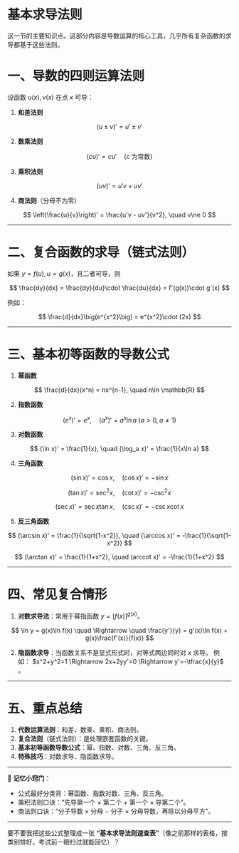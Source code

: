 # 基本求导法则
这一节的主要知识点。这部分内容是导数运算的核心工具，几乎所有复杂函数的求导都基于这些法则。


# 一、导数的四则运算法则

设函数 $u(x),v(x)$ 在点 $x$ 可导：

1. **和差法则**

$$
(u\pm v)' = u' \pm v'
$$

2. **数乘法则**

$$
(cu)' = cu' \quad (c \text{ 为常数})
$$

3. **乘积法则**

$$
(uv)' = u'v + uv'
$$

4. **商法则**（分母不为零）

$$
\left(\frac{u}{v}\right)' = \frac{u'v - uv'}{v^2}, \quad v\ne 0
$$

---

# 二、复合函数的求导（链式法则）

如果 $y=f(u), u=g(x)$，且二者可导，则

$$
\frac{dy}{dx} = \frac{dy}{du}\cdot \frac{du}{dx} = f'(g(x))\cdot g'(x)
$$

例如：

$$
\frac{d}{dx}\big(e^{x^2}\big) = e^{x^2}\cdot (2x)
$$

---

# 三、基本初等函数的导数公式

1. **幂函数**

$$
\frac{d}{dx}(x^n) = nx^{n-1}, \quad n\in \mathbb{R}
$$

2. **指数函数**

$$
(e^x)' = e^x, \quad (a^x)' = a^x \ln a \ (a>0, a\ne 1)
$$

3. **对数函数**

$$
(\ln x)' = \frac{1}{x}, \quad (\log_a x)' = \frac{1}{x\ln a}
$$

4. **三角函数**

$$
(\sin x)' = \cos x, \quad (\cos x)' = -\sin x
$$

$$
(\tan x)' = \sec^2 x, \quad (\cot x)' = -\csc^2 x
$$

$$
(\sec x)' = \sec x \tan x, \quad (\csc x)' = -\csc x \cot x
$$

5. **反三角函数**

$$
(\arcsin x)' = \frac{1}{\sqrt{1-x^2}}, \quad (\arccos x)' = -\frac{1}{\sqrt{1-x^2}}
$$

$$
(\arctan x)' = \frac{1}{1+x^2}, \quad (arccot x)' = -\frac{1}{1+x^2}
$$

---

# 四、常见复合情形

1. **对数求导法**：常用于幂指函数 $y=[f(x)]^{g(x)}$。

$$
\ln y = g(x)\ln f(x) \quad \Rightarrow \quad \frac{y'}{y} = g'(x)\ln f(x) + g(x)\frac{f'(x)}{f(x)}
$$

2. **隐函数求导**：当函数关系不是显式形式时，对等式两边同时对 $x$ 求导。
   例如： $x^2+y^2=1 \Rightarrow 2x+2yy'=0 \Rightarrow y'=-\tfrac{x}{y}$ 。

---

# 五、重点总结

1. **代数运算法则**：和差、数乘、乘积、商法则。
2. **复合法则**（链式法则）：是处理嵌套函数的关键。
3. **基本初等函数导数公式**：幂、指数、对数、三角、反三角。
4. **特殊技巧**：对数求导、隐函数求导。

---

📌 **记忆小窍门**：

* 公式最好分类背：幂函数、指数对数、三角、反三角。
* 乘积法则口诀：“先导第一个 × 第二个 + 第一个 × 导第二个”。
* 商法则口诀：“分子导数 × 分母 − 分子 × 分母导数，再除以分母平方”。

---

要不要我把这些公式整理成一张 **“基本求导法则速查表”**（像之前那样的表格，按类别排好，考试前一眼扫过就能回忆）？

